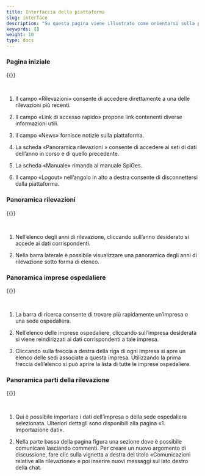 ```yaml
---
title: Interfaccia della piattaforma
slug: interface
description: "Su questa pagina viene illustrato come orientarsi sulla piattaforma di rilevazione SpiGes."
keywords: []
weight: 10
type: docs
---
```


### Pagina iniziale

{{<insertImage image="ecran_accueil_de.png" class="edge max-w-90">}}

&nbsp;

1. Il campo «Rilevazioni» consente di accedere direttamente a una delle rilevazioni più recenti.  

2. Il campo «Link di accesso rapido» propone link contenenti diverse informazioni utili.

3. il campo «News» fornisce notizie sulla piattaforma.

4. La scheda «Panoramica rilevazioni » consente di accedere ai seti di dati dell’anno in corso e di quello precedente.

5. La scheda  «Manuale» rimanda al manuale SpiGes.

6. Il campo «Logout» nell’angolo in alto a destra consente di disconnettersi dalla piattaforma.

### Panoramica rilevazioni

{{<insertImage image="ecran_erhebungsubersicht_de.png" class="edge max-w-90">}}

&nbsp;

1. Nell’elenco degli anni di rilevazione, cliccando sull’anno desiderato si accede ai dati corrispondenti.

2. Nella barra laterale è possibile visualizzare una panoramica degli anni di rilevazione sotto forma di elenco.

### Panoramica imprese ospedaliere

{{<insertImage image="ecran_donnees.png" class="edge max-w-90">}}

&nbsp;

1. La barra di ricerca consente di trovare più rapidamente un’impresa o una sede ospedaliera.

2. Nell’elenco delle imprese ospedaliere, cliccando sull’impresa desiderata si viene reindirizzati ai dati corrispondenti a tale impresa.

3. Cliccando sulla freccia a destra della riga di ogni impresa si apre un elenco delle sedi  associate a questa impresa. Utilizzando la prima freccia dell’elenco si può aprire la lista di tutte le imprese ospedaliere.

### Panoramica parti della rilevazione

{{<insertImage image="donnees_site.png" class="edge max-w-90">}}

&nbsp;

1. Qui è possibile importare i dati dell’impresa o della sede ospedaliera selezionata. Ulteriori dettagli sono disponibili alla pagina «1. Importazione dati».

2. Nella parte bassa della pagina figura una sezione dove è possibile comunicare lasciando commenti. Per creare un nuovo argomento di discussione, fare clic sulla vignetta a destra del titolo «Comunicazioni relative alla rilevazione» e poi inserire nuovi messaggi sul lato destro della chat.
